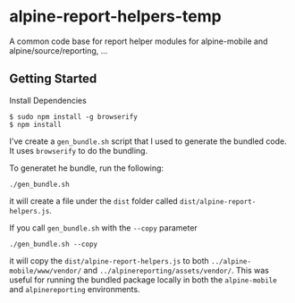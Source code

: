# alpine-report-helpers-temp

A common code base for report helper modules for alpine-mobile and alpine/source/reporting, ...

## Getting Started
Install Dependencies

```term
$ sudo npm install -g browserify
$ npm install
```

I've create a `gen_bundle.sh` script that I used to generate the bundled code.  It uses `browserify` to do the bundling.


To generatet he bundle, run the following:
```term
./gen_bundle.sh
```
it will create a file under the `dist` folder called `dist/alpine-report-helpers.js`.  

If you call `gen_bundle.sh` with the `--copy` parameter
```term
./gen_bundle.sh --copy
```
it will copy the `dist/alpine-report-helpers.js` to both `../alpine-mobile/www/vendor/` and `../alpinereporting/assets/vendor/`.  This was useful for running the bundled package locally in both the `alpine-mobile` and `alpinereporting` environments.

